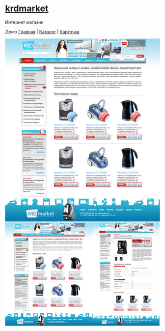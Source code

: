 # [krdmarket](https://github.com/suyaroff/krdmarket/)
Интернет магазин

Демо [Главная](https://krdmarket.netlify.app) | 
[Каталог](https://krdmarket.netlify.app/catalog.html) |
[Карточка](https://krdmarket.netlify.app/product.html)


![alt](https://raw.githubusercontent.com/suyaroff/krdmarket/master/page1-big.jpg)
![alt](https://raw.githubusercontent.com/suyaroff/krdmarket/master/preview-big.jpg)



